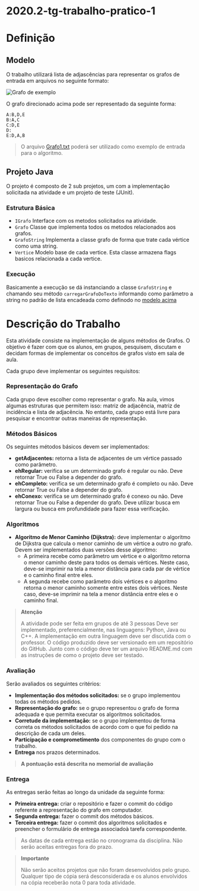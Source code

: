 # 2020.2-tg-trabalho-pratico-1

# Definição

## Modelo
O trabalho utilizará lista de adjascências para representar os grafos de entrada em arquivos no seguinte formato:

![Grafo de exemplo](https://graphonline.ru/tmp/saved/fl/flByUWJgTXMJmnxB.png)

O grafo direcionado acima pode ser representado da seguinte forma:

```
A:B,D,E
B:A,C
C:D,E
D:
E:D,A,B
```

> O arquivo [Grafo1.txt](https://github.com/salgueiroso/2020.2-tg-trabalho-pratico-1/blob/master/Grafo1.txt) poderá ser utilizado como exemplo de entrada para o algoritmo.

## Projeto Java
O projeto é composto de 2 sub projetos, um com a implementação solicitada na atividade e um projeto de teste (JUnit).

### Estrutura Básica
- `IGrafo` Interface com os metodos solicitados na atividade.
- `Grafo` Classe que implementa todos os metodos relacionados aos grafos.
- `GrafoString` Implementa a classe grafo de forma que trate cada vértice como uma string.
- `Vertice` Modelo base de cada vertice. Esta classe armazena flags basicos relacionada a cada vertice.

### Execução
Basicamente a execução se dá instanciando a classe `GrafoString` e chamando seu método `carregarGrafoDoTexto` informando como parâmetro a string no padrão de lista encadeada como definodo no [modelo acima](#modelo) 


# Descrição do Trabalho
Esta atividade consiste na implementação de alguns métodos de Grafos. O objetivo é fazer com que os alunos, em grupos, pesquisem, discutam e decidam formas de implementar os conceitos de grafos visto em sala de aula.

Cada grupo deve implementar os seguintes requisitos:

### Representação do Grafo
Cada grupo deve escolher como representar o grafo. Na aula, vimos algumas estruturas que permitem isso: matriz de adjacência, matriz de incidência e lista de adjacência. No entanto, cada grupo está livre para pesquisar e encontrar outras maneiras de representação.

### Métodos Básicos
Os seguintes métodos básicos devem ser implementados:

- **getAdjacentes:** retorna a lista de adjacentes de um vértice passado como parâmetro.
- **ehRegular:** verifica se um determinado grafo é regular ou não. Deve retornar True ou False a depender do grafo.
- **ehCompleto:** verifica se um determinado grafo é completo ou não. Deve retornar True ou False a depender do grafo.
- **ehConexo:** verifica se um determinado grafo é conexo ou não. Deve retornar True ou False a depender do grafo. Deve utilizar busca em largura ou busca em profundidade para fazer essa verificação.

### Algoritmos
- **Algoritmo de Menor Caminho (Dijkstra):** deve implementar o algoritmo de Dijkstra que calcula o menor caminho de um vértice a outro no grafo. Devem ser implementados duas versões desse algoritmo:
  - A primeira recebe como parâmetro um vértice e o algoritmo retorna o menor caminho deste para todos os demais vértices. Neste caso, deve-se imprimir na tela a menor distância para cada par de vértice e o caminho final entre eles.
  - A segunda recebe como parâmetro dois vértices e o algoritmo retorna o menor caminho somente entre estes dois vértices. Neste caso, deve-se imprimir na tela a menor distância entre eles e o caminho final.
> **Atenção**
> 
> A atividade pode ser feita em grupos de até 3 pessoas
> Deve ser implementado, preferencialmente, nas linguagens: Python, Java ou C++. A implementação em outra linguagem deve ser discutida com o professor.
> O código produzido deve ser versionado em um repositório do GitHub.
> Junto com o código deve ter um arquivo README.md com as instruções de como o projeto deve ser testado.

### Avaliação
Serão avaliados os seguintes critérios:

- **Implementação dos métodos solicitados:** se o grupo implementou todas os métodos pedidos.
- **Representação do grafo:** se o grupo representou o grafo de forma adequada e que permita executar os algoritmos solicitados.
- **Corretude da implementação:** se o grupo implementou de forma correta os métodos solicitados de acordo com o que foi pedido na descrição de cada um deles.
- **Participação e comprometimento** dos componentes do grupo com o trabalho.
- **Entrega** nos prazos determinados.
> **A pontuação está descrita no memorial de avaliação**

### Entrega
As entregas serão feitas ao longo da unidade da seguinte forma:

- **Primeira entrega:** criar o repositório e fazer o commit do código referente a representação do grafo em computador.
- **Segunda entrega:** fazer o commit dos métodos básicos.
- **Terceira entrega:** fazer o commit dos algoritmos solicitados e preencher o formulário de entrega associadoà tarefa correspondente.
> As datas de cada entrega estão no cronograma da disciplina. Não serão aceitas entregas fora do prazo.

> **Importante**
> 
> Não serão aceitos projetos que não foram desenvolvidos pelo grupo. Qualquer tipo de cópia será desconsiderada e os alunos envolvidos na cópia receberão nota 0 para toda atividade.
